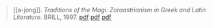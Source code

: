> [[a-jong]]. *Traditions of the Magi: Zoroastrianism in Greek and Latin Literature*. BRILL, 1997. [pdf](https://archive.org/details/TraditionsOfTheMagiZoroastrianismInGreekAndLatinLiterature) [pdf](https://archive.org/stream/TraditionsOfTheMagiZoroastrianismInGreekAndLatinLiterature/ebooksclub.org--Traditions-of-the-Magi--Zoroastrianism-in-Greek-and-Latin-Literature--Religions-in-the-Graeco-Roman-World-113--djvu.txt) [pdf](a/a-jong1997.pdf)